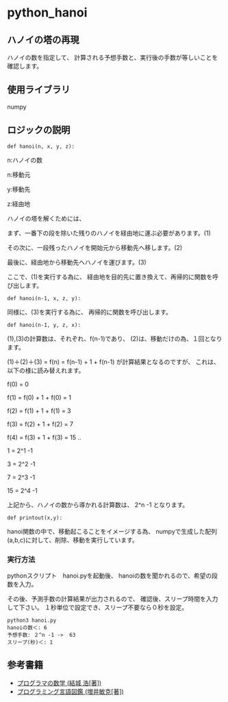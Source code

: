 # python_hanoi

## ハノイの塔の再現
ハノイの数を指定して、
計算される予想手数と、実行後の手数が等しいことを確認します。

## 使用ライブラリ
numpy

## ロジックの説明

```
def hanoi(n, x, y, z):
```

n:ハノイの数

n:移動元

y:移動先

z:経由地


ハノイの塔を解くためには、

まず、一番下の段を除いた残りのハノイを経由地に運ぶ必要があります。(1)

その次に、一段残ったハノイを開始元から移動先へ移します。(2)

最後に、経由地から移動先へハノイを運びます。(3)

ここで、(1)を実行する為に、
経由地を目的先に置き換えて、再帰的に関数を呼び出します。
```
def hanoi(n-1, x, z, y):
```

同様に、(3)を実行する為に、
再帰的に関数を呼び出します。
```
def hanoi(n-1, y, z, x):
```

(1),(3)の計算数は、それぞれ、f(n-1)であり、
(2)は、移動だけの為、１回となります。

(1)＋(2)＋(3) = f(n) = f(n-1) + 1 + f(n-1) が計算結果となるのですが、
これは、以下の様に読み替えれます。

f(0) = 0

f(1) = f(0) + 1 + f(0) = 1

f(2) = f(1) + 1 + f(1) = 3

f(3) = f(2) + 1 + f(2) = 7

f(4) = f(3) + 1 + f(3) = 15
..

1  = 2^1 -1

3  = 2^2 -1

7  = 2^3 -1

15 = 2^4 -1

上記から、ハノイの数から導かれる計算数は、
2^n -1 となります。


```
def printout(x,y):
```

hanoi関数の中で、移動起こることをイメージする為、
numpyで生成した配列(a,b,c)に対して、削除、移動を実行しています。

### 実行方法

pythonスクリプト　hanoi.pyを起動後、
hanoiの数を聞かれるので、希望の段数を入力。

その後、予測手数の計算結果が出力されるので、
確認後、スリープ時間を入力して下さい。
１秒単位で設定でき、スリープ不要なら０秒を設定。

```
python3 hanoi.py 
hanoiの数＜: 6
予想手数: ２^n -1 ->  63
スリープ(秒)＜: 1
```

## 参考書籍
- [プログラマの数学 (結城 浩[著])](https://www.hyuki.com/math/)
- [プログラミング言語図鑑 (増井敏克[著])](http://www.socym.co.jp/book/1108)
